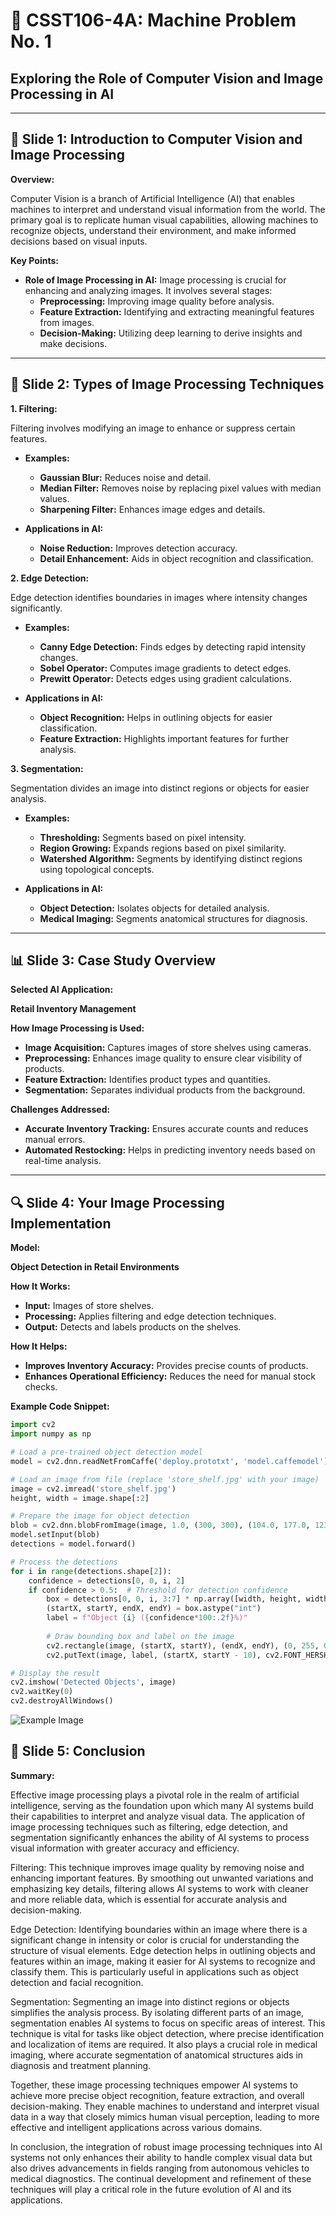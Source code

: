 # 📘 CSST106-4A: Machine Problem No. 1
## Exploring the Role of Computer Vision and Image Processing in AI

---

## 🎥 Slide 1: Introduction to Computer Vision and Image Processing

**Overview:**

Computer Vision is a branch of Artificial Intelligence (AI) that enables machines to interpret and understand visual information from the world. The primary goal is to replicate human visual capabilities, allowing machines to recognize objects, understand their environment, and make informed decisions based on visual inputs.

**Key Points:**

- **Role of Image Processing in AI:** Image processing is crucial for enhancing and analyzing images. It involves several stages:
  - **Preprocessing:** Improving image quality before analysis.
  - **Feature Extraction:** Identifying and extracting meaningful features from images.
  - **Decision-Making:** Utilizing deep learning to derive insights and make decisions.

---

## 🧩 Slide 2: Types of Image Processing Techniques

**1. Filtering:**

Filtering involves modifying an image to enhance or suppress certain features.

- **Examples:**
  - **Gaussian Blur:** Reduces noise and detail.
  - **Median Filter:** Removes noise by replacing pixel values with median values.
  - **Sharpening Filter:** Enhances image edges and details.

- **Applications in AI:**
  - **Noise Reduction:** Improves detection accuracy.
  - **Detail Enhancement:** Aids in object recognition and classification.

**2. Edge Detection:**

Edge detection identifies boundaries in images where intensity changes significantly.

- **Examples:**
  - **Canny Edge Detection:** Finds edges by detecting rapid intensity changes.
  - **Sobel Operator:** Computes image gradients to detect edges.
  - **Prewitt Operator:** Detects edges using gradient calculations.

- **Applications in AI:**
  - **Object Recognition:** Helps in outlining objects for easier classification.
  - **Feature Extraction:** Highlights important features for further analysis.

**3. Segmentation:**

Segmentation divides an image into distinct regions or objects for easier analysis.

- **Examples:**
  - **Thresholding:** Segments based on pixel intensity.
  - **Region Growing:** Expands regions based on pixel similarity.
  - **Watershed Algorithm:** Segments by identifying distinct regions using topological concepts.

- **Applications in AI:**
  - **Object Detection:** Isolates objects for detailed analysis.
  - **Medical Imaging:** Segments anatomical structures for diagnosis.

---

## 📊 Slide 3: Case Study Overview

**Selected AI Application:**

**Retail Inventory Management**

**How Image Processing is Used:**

- **Image Acquisition:** Captures images of store shelves using cameras.
- **Preprocessing:** Enhances image quality to ensure clear visibility of products.
- **Feature Extraction:** Identifies product types and quantities.
- **Segmentation:** Separates individual products from the background.

**Challenges Addressed:**

- **Accurate Inventory Tracking:** Ensures accurate counts and reduces manual errors.
- **Automated Restocking:** Helps in predicting inventory needs based on real-time analysis.

---

## 🔍 Slide 4: Your Image Processing Implementation

**Model:**

**Object Detection in Retail Environments**

**How It Works:**

- **Input:** Images of store shelves.
- **Processing:** Applies filtering and edge detection techniques.
- **Output:** Detects and labels products on the shelves.

**How It Helps:**

- **Improves Inventory Accuracy:** Provides precise counts of products.
- **Enhances Operational Efficiency:** Reduces the need for manual stock checks.

**Example Code Snippet:**

```python
import cv2
import numpy as np

# Load a pre-trained object detection model
model = cv2.dnn.readNetFromCaffe('deploy.prototxt', 'model.caffemodel')

# Load an image from file (replace 'store_shelf.jpg' with your image)
image = cv2.imread('store_shelf.jpg')
height, width = image.shape[:2]

# Prepare the image for object detection
blob = cv2.dnn.blobFromImage(image, 1.0, (300, 300), (104.0, 177.0, 123.0))
model.setInput(blob)
detections = model.forward()

# Process the detections
for i in range(detections.shape[2]):
    confidence = detections[0, 0, i, 2]
    if confidence > 0.5:  # Threshold for detection confidence
        box = detections[0, 0, i, 3:7] * np.array([width, height, width, height])
        (startX, startY, endX, endY) = box.astype("int")
        label = f"Object {i} ({confidence*100:.2f}%)"
        
        # Draw bounding box and label on the image
        cv2.rectangle(image, (startX, startY), (endX, endY), (0, 255, 0), 2)
        cv2.putText(image, label, (startX, startY - 10), cv2.FONT_HERSHEY_SIMPLEX, 0.5, (0, 255, 0), 2)

# Display the result
cv2.imshow('Detected Objects', image)
cv2.waitKey(0)
cv2.destroyAllWindows()
```

![Example Image](assets/example.jpg)

## 🏁 Slide 5: Conclusion
**Summary:**

Effective image processing plays a pivotal role in the realm of artificial intelligence, serving as the foundation upon which many AI systems build their capabilities to interpret and analyze visual data. The application of image processing techniques such as filtering, edge detection, and segmentation significantly enhances the ability of AI systems to process visual information with greater accuracy and efficiency.

Filtering: This technique improves image quality by removing noise and enhancing important features. By smoothing out unwanted variations and emphasizing key details, filtering allows AI systems to work with cleaner and more reliable data, which is essential for accurate analysis and decision-making.

Edge Detection: Identifying boundaries within an image where there is a significant change in intensity or color is crucial for understanding the structure of visual elements. Edge detection helps in outlining objects and features within an image, making it easier for AI systems to recognize and classify them. This is particularly useful in applications such as object detection and facial recognition.

Segmentation: Segmenting an image into distinct regions or objects simplifies the analysis process. By isolating different parts of an image, segmentation enables AI systems to focus on specific areas of interest. This technique is vital for tasks like object detection, where precise identification and localization of items are required. It also plays a crucial role in medical imaging, where accurate segmentation of anatomical structures aids in diagnosis and treatment planning.

Together, these image processing techniques empower AI systems to achieve more precise object recognition, feature extraction, and overall decision-making. They enable machines to understand and interpret visual data in a way that closely mimics human visual perception, leading to more effective and intelligent applications across various domains.

In conclusion, the integration of robust image processing techniques into AI systems not only enhances their ability to handle complex visual data but also drives advancements in fields ranging from autonomous vehicles to medical diagnostics. The continual development and refinement of these techniques will play a critical role in the future evolution of AI and its applications.